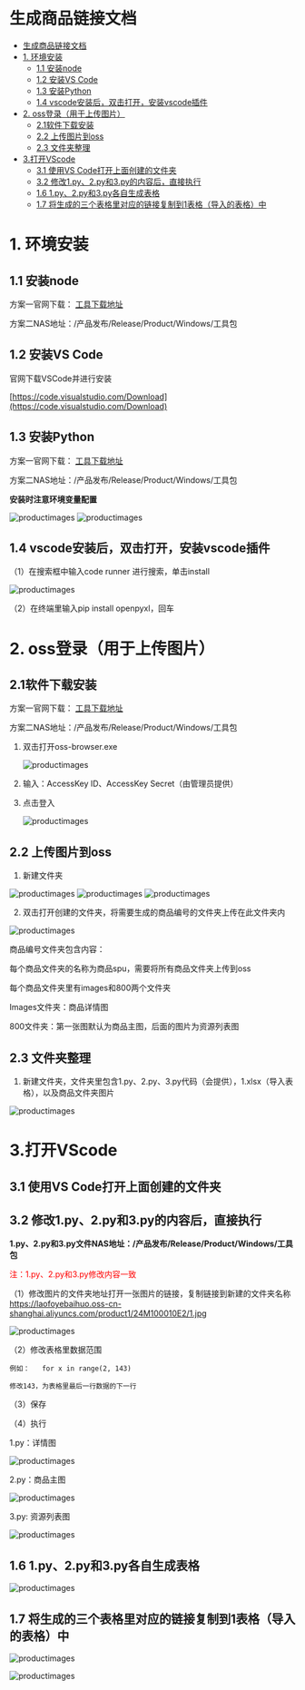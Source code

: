 # 生成商品链接文档

- [生成商品链接文档](#生成商品链接文档)
- [1. 环境安装](#1-环境安装)
  - [1.1 安装node](#11-安装node)
  - [1.2 安装VS Code](#12-安装vs-code)
  - [1.3 安装Python](#13-安装python)
  - [1.4 vscode安装后，双击打开，安装vscode插件](#14-vscode安装后双击打开安装vscode插件)
- [2. oss登录（用于上传图片）](#2-oss登录用于上传图片)
  - [2.1软件下载安装](#21软件下载安装)
  - [2.2 上传图片到oss](#22-上传图片到oss)
  - [2.3 文件夹整理](#23-文件夹整理)
- [3.打开VScode](#3打开vscode)
  - [3.1  使用VS Code打开上面创建的文件夹](#31--使用vs-code打开上面创建的文件夹)
  - [3.2 修改1.py、2.py和3.py的内容后，直接执行](#32-修改1py2py和3py的内容后直接执行)
  - [1.6 1.py、2.py和3.py各自生成表格](#16-1py2py和3py各自生成表格)
  - [1.7 将生成的三个表格里对应的链接复制到1表格（导入的表格）中](#17-将生成的三个表格里对应的链接复制到1表格导入的表格中)

# 1. 环境安装

## 1.1 安装node

方案一官网下载： [工具下载地址](https://nodejs.org/zh-cn/download/)

方案二NAS地址：/产品发布/Release/Product/Windows/工具包

##  1.2 安装VS Code

官网下载VSCode并进行安装

[https://code.visualstudio.com/Download](https://code.visualstudio.com/Download)

## 1.3 安装Python


方案一官网下载： [工具下载地址](https://www.python.org/getit/)

方案二NAS地址：/产品发布/Release/Product/Windows/工具包

**安装时注意环境变量配置**

![productimages](https://sensingstore.oss-cn-shanghai.aliyuncs.com/Troncell/Knowledge/Docs/Product/images/productimages/1.png)
![productimages](https://sensingstore.oss-cn-shanghai.aliyuncs.com/Troncell/Knowledge/Docs/Product/images/productimages/2.png)


## 1.4 vscode安装后，双击打开，安装vscode插件

（1）在搜索框中输入code runner 进行搜索，单击install

![productimages](https://sensingstore.oss-cn-shanghai.aliyuncs.com/Troncell/Knowledge/Docs/Product/images/productimages/3.png)

（2）在终端里输入pip install openpyxl，回车

# 2. oss登录（用于上传图片）

## 2.1软件下载安装
方案一官网下载： [工具下载地址](https://help.aliyun.com/document_detail/209974.html)

方案二NAS地址：/产品发布/Release/Product/Windows/工具包


1. 双击打开oss-browser.exe

   ![productimages](https://sensingstore.oss-cn-shanghai.aliyuncs.com/Troncell/Knowledge/Docs/Product/images/productimages/4.png)

2. 输入：AccessKey ID、AccessKey Secret（由管理员提供）

3. 点击登入
   
    ![productimages](https://sensingstore.oss-cn-shanghai.aliyuncs.com/Troncell/Knowledge/Docs/Product/images/productimages/5.png)
## 2.2 上传图片到oss

1. 新建文件夹

![productimages](https://sensingstore.oss-cn-shanghai.aliyuncs.com/Troncell/Knowledge/Docs/Product/images/productimages/6.png)
![productimages](https://sensingstore.oss-cn-shanghai.aliyuncs.com/Troncell/Knowledge/Docs/Product/images/productimages/7.png)
![productimages](https://sensingstore.oss-cn-shanghai.aliyuncs.com/Troncell/Knowledge/Docs/Product/images/productimages/8.png)

2.  双击打开创建的文件夹，将需要生成的商品编号的文件夹上传在此文件夹内

![productimages](https://sensingstore.oss-cn-shanghai.aliyuncs.com/Troncell/Knowledge/Docs/Product/images/productimages/9.png)

商品编号文件夹包含内容：

每个商品文件夹的名称为商品spu，需要将所有商品文件夹上传到oss

每个商品文件夹里有images和800两个文件夹

Images文件夹：商品详情图

800文件夹：第一张图默认为商品主图，后面的图片为资源列表图

## 2.3 文件夹整理

1. 新建文件夹，文件夹里包含1.py、2.py、3.py代码（会提供），1.xlsx（导入表格），以及商品文件夹图片

![productimages](https://sensingstore.oss-cn-shanghai.aliyuncs.com/Troncell/Knowledge/Docs/Product/images/productimages/10.png)

# 3.打开VScode

## 3.1  使用VS Code打开上面创建的文件夹

## 3.2 修改1.py、2.py和3.py的内容后，直接执行

**1.py、2.py和3.py文件NAS地址：/产品发布/Release/Product/Windows/工具包**

<font color="red">注：1.py、2.py和3.py修改内容一致</font>

 （1）修改图片的文件夹地址打开一张图片的链接，复制链接到新建的文件夹名称 https://laofoyebaihuo.oss-cn-shanghai.aliyuncs.com/product1/24M100010E2/1.jpg

![productimages](https://sensingstore.oss-cn-shanghai.aliyuncs.com/Troncell/Knowledge/Docs/Product/images/productimages/11.png)

（2）修改表格里数据范围

    例如：   for x in range(2, 143)  

    修改143，为表格里最后一行数据的下一行

（3）保存

（4）执行

1.py：详情图

![productimages](https://sensingstore.oss-cn-shanghai.aliyuncs.com/Troncell/Knowledge/Docs/Product/images/productimages/12.png)

2.py：商品主图

![productimages](https://sensingstore.oss-cn-shanghai.aliyuncs.com/Troncell/Knowledge/Docs/Product/images/productimages/13.png)

3.py: 资源列表图

![productimages](https://sensingstore.oss-cn-shanghai.aliyuncs.com/Troncell/Knowledge/Docs/Product/images/productimages/14.png)

## 1.6 1.py、2.py和3.py各自生成表格

![productimages](https://sensingstore.oss-cn-shanghai.aliyuncs.com/Troncell/Knowledge/Docs/Product/images/productimages/17.png)

## 1.7 将生成的三个表格里对应的链接复制到1表格（导入的表格）中

![productimages](https://sensingstore.oss-cn-shanghai.aliyuncs.com/Troncell/Knowledge/Docs/Product/images/productimages/15.png)

![productimages](https://sensingstore.oss-cn-shanghai.aliyuncs.com/Troncell/Knowledge/Docs/Product/images/productimages/16.png)